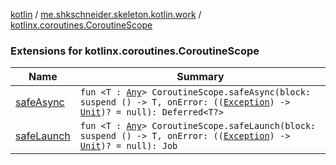 [kotlin](../../index.md) / [me.shkschneider.skeleton.kotlin.work](../index.md) / [kotlinx.coroutines.CoroutineScope](./index.md)

### Extensions for kotlinx.coroutines.CoroutineScope

| Name | Summary |
|---|---|
| [safeAsync](safe-async.md) | `fun <T : `[`Any`](https://kotlinlang.org/api/latest/jvm/stdlib/kotlin/-any/index.html)`> CoroutineScope.safeAsync(block: suspend () -> T, onError: ((`[`Exception`](https://kotlinlang.org/api/latest/jvm/stdlib/kotlin/-exception/index.html)`) -> `[`Unit`](https://kotlinlang.org/api/latest/jvm/stdlib/kotlin/-unit/index.html)`)? = null): Deferred<T?>` |
| [safeLaunch](safe-launch.md) | `fun <T : `[`Any`](https://kotlinlang.org/api/latest/jvm/stdlib/kotlin/-any/index.html)`> CoroutineScope.safeLaunch(block: suspend () -> T, onError: ((`[`Exception`](https://kotlinlang.org/api/latest/jvm/stdlib/kotlin/-exception/index.html)`) -> `[`Unit`](https://kotlinlang.org/api/latest/jvm/stdlib/kotlin/-unit/index.html)`)? = null): Job` |
